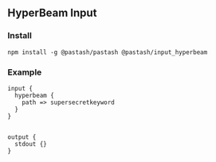 ## HyperBeam Input

### Install
```
npm install -g @pastash/pastash @pastash/input_hyperbeam
```

### Example

```
input {
  hyperbeam {
    path => supersecretkeyword
  }
}


output {
  stdout {}
}
```
